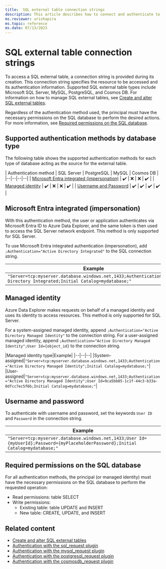 ```yaml
---
title:  SQL external table connection strings
description: This article describes how to connect and authenticate to SQL external tables in Azure Data Explorer.
ms.reviewer: urishapira
ms.topic: reference
ms.date: 07/13/2023
---
```

# SQL external table connection strings

To access a SQL external table, a connection string is provided during its creation. This connection string specifies the resource to be accessed and its authentication information. Supported SQL external table types include Microsoft SQL Server, MySQL, PostgreSQL, and Cosmos DB. For information on how to manage SQL external tables, see [Create and alter SQL external tables](../../management/external-sql-tables.md).

Regardless of the authentication method used, the principal must have the necessary permissions on the SQL database to perform the desired actions. For more information, see [Required permissions on the SQL database](#required-permissions-on-the-sql-database).

## Supported authentication methods by database type

The following table shows the supported authentication methods for each type of database acting as the source for the external table.

| Authentication method | SQL Server | PostgreSQL | MySQL | Cosmos DB |
|--|--|--|--|
| [Microsoft Entra integrated (impersonation)](#azure-ad-integrated-impersonation) | :heavy_check_mark: | :x: | :x: | :heavy_check_mark: |
| [Managed identity](#managed-identity) | :heavy_check_mark: | :x: | :x: | :heavy_check_mark: |
| [Username and Password](#username-and-password) | :heavy_check_mark: | :heavy_check_mark: | :heavy_check_mark: | :heavy_check_mark: |

<a name='azure-ad-integrated-impersonation'></a>

## Microsoft Entra integrated (impersonation)

With this authentication method, the user or application authenticates via Microsoft Entra ID to Azure Data Explorer, and the same token is then used to access the SQL Server network endpoint. This method is only supported for SQL Server.

To use Microsoft Entra integrated authentication (impersonation), add `;Authentication="Active Directory Integrated"` to the SQL connection string.

|Example|
|--|
|`"Server=tcp:myserver.database.windows.net,1433;Authentication=Active Directory Integrated;Initial Catalog=mydatabase;"`|

## Managed identity

Azure Data Explorer makes requests on behalf of a managed identity and uses its identity to access resources. This method is only supported for SQL Server.

For a system-assigned managed identity, append `;Authentication="Active Directory Managed Identity"` to the connection string. For a user-assigned managed identity, append `;Authentication="Active Directory Managed Identity";User Id={object_id}` to the connection string.

|Managed identity type|Example|
|--|--|--|
|System-assigned|`"Server=tcp:myserver.database.windows.net,1433;Authentication="Active Directory Managed Identity";Initial Catalog=mydatabase;"`|
|User-assigned|`"Server=tcp:myserver.database.windows.net,1433;Authentication="Active Directory Managed Identity";User Id=9ca5bb85-1c1f-44c3-b33a-0dfcc7ec5f6b;Initial Catalog=mydatabase;"`|

## Username and password

To authenticate with username and password, set the keywords `User ID` and `Password` in the connection string.

|Example|
|--|
|`"Server=tcp:myserver.database.windows.net,1433;User Id={myUserId};Password={myPlaceholderPassword};Initial Catalog=mydatabase;"`|

## Required permissions on the SQL database

For all authentication methods, the principal (or managed identity) must have the necessary permissions on the SQL database to perform the requested operation:

* Read permissions: table SELECT
* Write permissions:
  * Existing table: table UPDATE and INSERT
  * New table: CREATE, UPDATE, and INSERT

## Related content

* [Create and alter SQL external tables](../../management/external-sql-tables.md)
* [Authentication with the sql_request plugin](../../query/sql-request-plugin.md#authentication-and-authorization)
* [Authentication with the mysql_request plugin](../../query/mysql-request-plugin.md#authentication-and-authorization)
* [Authentication with the postgresql_request plugin](../../query/postgresql-request-plugin.md#authentication-and-authorization)
* [Authentication with the cosmosdb_request plugin](../../query/cosmosdb-plugin.md#authentication-and-authorization)
